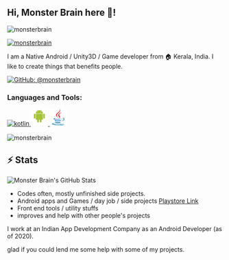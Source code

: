 ## Hi, Monster Brain here 👋! 

<p align="left"><img src="https://komarev.com/ghpvc/?username=monsterbrain&label=Profile%20views&color=0e75b6&style=flat"
                     alt="monsterbrain"/></p>
<p align="left"><a href="https://twitter.com/faisal_rasak" target="blank"><img
        src="https://img.shields.io/twitter/follow/faisal_rasak?logo=twitter&style=for-the-badge" alt="monsterbrain"/></a>
</p>

I am a Native Android / Unity3D / Game developer from 🏠 Kerala, India. I like to create things that benefits people. 

[![GitHub: @monsterbrain](https://img.shields.io/github/followers/monsterbrain?label=follow&style=social)](https://github.com/monsterbrain)
<h3 align="left">Languages and Tools:</h3>
<p align="left">
    <!--Kotlin-->
    <a href="https://kotlinlang.org" target="_blank"> <img
            src="https://www.vectorlogo.zone/logos/kotlinlang/kotlinlang-icon.svg" alt="kotlin" width="40" height="40"/>
    </a>
    <!--Android-->
    <a href="https://developer.android.com" target="_blank"> <img
            src="https://raw.githubusercontent.com/devicons/devicon/master/icons/android/android-original-wordmark.svg"
            alt="android" width="40" height="40"/> </a>
    <!--Java-->
    <a href="https://www.java.com" target="_blank"> <img
            src="https://raw.githubusercontent.com/devicons/devicon/master/icons/java/java-original.svg" alt="java"
            width="40" height="40"/> </a>
</p>
<p><img align="center" src="https://github-readme-streak-stats.herokuapp.com/?user=monsterbrain&" alt="monsterbrain"/></p>

## ⚡ Stats
![Monster Brain's GitHub Stats](https://github-readme-stats.vercel.app/api?username=monsterbrain&hide=["issues"]&show_icons=true&theme=ayu-mirage)



- Codes often, mostly unfinished side projects.
- Android apps and Games / day job / side projects [Playstore Link](https://play.google.com/store/apps/dev?id=8865520898596976006)
- Front end tools / utility stuffs
- improves and help with other people's projects

I work at an Indian App Development Company as an Android Developer (as of 2020).

glad if you could lend me some help with some of my projects.
